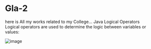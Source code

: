 # Gla-2
here is All my works related to my College...
Java Logical Operators<br>
Logical operators are used to determine the logic between variables or values:<br>

![image](https://github.com/monukumar98/Crux-NP-JUN23/assets/47425081/2b26b105-12a6-44d9-8fff-28926d152051)
